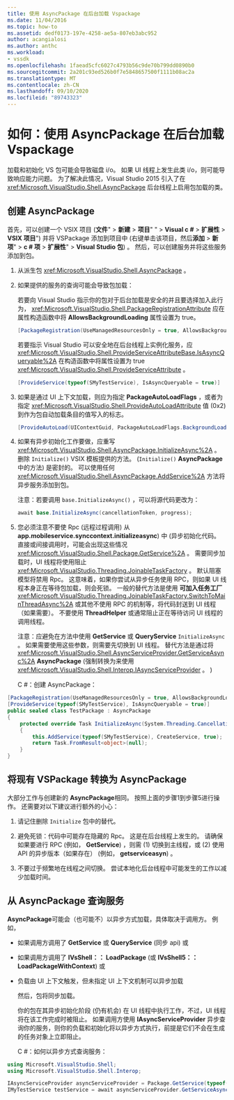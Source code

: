 ```yaml
---
title: 使用 AsyncPackage 在后台加载 Vspackage
ms.date: 11/04/2016
ms.topic: how-to
ms.assetid: dedf0173-197e-4258-ae5a-807eb3abc952
author: acangialosi
ms.author: anthc
ms.workload:
- vssdk
ms.openlocfilehash: 1faead5cfc6027c4793b56c9de70b799dd0890b0
ms.sourcegitcommit: 2a201c93ed526b0f7e5848657500f1111b08ac2a
ms.translationtype: MT
ms.contentlocale: zh-CN
ms.lasthandoff: 09/10/2020
ms.locfileid: "89743323"
---
```

# <a name="how-to-use-asyncpackage-to-load-vspackages-in-the-background"></a>如何：使用 AsyncPackage 在后台加载 Vspackage
加载和初始化 VS 包可能会导致磁盘 i/o。 如果 UI 线程上发生此类 i/o，则可能导致响应能力问题。 为了解决此情况，Visual Studio 2015 引入了在  <xref:Microsoft.VisualStudio.Shell.AsyncPackage> 后台线程上启用包加载的类。

## <a name="create-an-asyncpackage"></a>创建 AsyncPackage
 首先，可以创建一个 VSIX 项目 (**文件**"  >  **新建**  >  **项目**" "  >  **Visual c #**  >  **扩展性**  >  **VSIX 项目**") 并将 VSPackage 添加到项目中 (右键单击该项目，然后**添加**  >  **新项**"  >  **c # 项**  >  **扩展性**"  >  **Visual Studio 包**) 。 然后，可以创建服务并将这些服务添加到包。

1. 从派生包 <xref:Microsoft.VisualStudio.Shell.AsyncPackage> 。

2. 如果提供的服务的查询可能会导致包加载：

    若要向 Visual Studio 指示你的包对于后台加载是安全的并且要选择加入此行为， <xref:Microsoft.VisualStudio.Shell.PackageRegistrationAttribute> 应在属性构造函数中将 **AllowsBackgroundLoading** 属性设置为 true。

   ```csharp
   [PackageRegistration(UseManagedResourcesOnly = true, AllowsBackgroundLoading = true)]

   ```

    若要指示 Visual Studio 可以安全地在后台线程上实例化服务，应 <xref:Microsoft.VisualStudio.Shell.ProvideServiceAttributeBase.IsAsyncQueryable%2A> 在构造函数中将属性设置为 true <xref:Microsoft.VisualStudio.Shell.ProvideServiceAttribute> 。

   ```csharp
   [ProvideService(typeof(SMyTestService), IsAsyncQueryable = true)]

   ```

3. 如果是通过 UI 上下文加载，则应为指定 **PackageAutoLoadFlags** ，或者为指定 <xref:Microsoft.VisualStudio.Shell.ProvideAutoLoadAttribute> 值 (0x2) 到作为包自动加载条目的值写入的标志。

   ```csharp
   [ProvideAutoLoad(UIContextGuid, PackageAutoLoadFlags.BackgroundLoad)]

   ```

4. 如果有异步初始化工作要做，应重写 <xref:Microsoft.VisualStudio.Shell.AsyncPackage.InitializeAsync%2A> 。 删除 `Initialize()` VSIX 模板提供的方法。  (`Initialize()` **AsyncPackage** 中的方法) 是密封的。 可以使用任何 <xref:Microsoft.VisualStudio.Shell.AsyncPackage.AddService%2A> 方法将异步服务添加到包。

    注意：若要调用 `base.InitializeAsync()` ，可以将源代码更改为：

   ```csharp
   await base.InitializeAsync(cancellationToken, progress);
   ```

5. 您必须注意不要使 Rpc (远程过程调用) 从 **app.mobileservice.synccontext.initializeasync**) 中 (异步初始化代码。 直接或间接调用时，可能会出现这些情况 <xref:Microsoft.VisualStudio.Shell.Package.GetService%2A> 。  需要同步加载时，UI 线程将使用阻止 <xref:Microsoft.VisualStudio.Threading.JoinableTaskFactory> 。 默认阻塞模型将禁用 Rpc。 这意味着，如果你尝试从异步任务使用 RPC，则如果 UI 线程本身正在等待包加载，则会死锁。 一般的替代方法是使用 **可加入任务工厂** <xref:Microsoft.VisualStudio.Threading.JoinableTaskFactory.SwitchToMainThreadAsync%2A> 或其他不使用 RPC 的机制等，将代码封送到 UI 线程（如果需要）。  不要使用 **ThreadHelper** 或通常阻止正在等待访问 UI 线程的调用线程。

    注意：应避免在方法中使用 **GetService** 或 **QueryService** `InitializeAsync` 。 如果需要使用这些参数，则需要先切换到 UI 线程。 替代方法是通过将 <xref:Microsoft.VisualStudio.Shell.AsyncServiceProvider.GetServiceAsync%2A> **AsyncPackage** (强制转换为来使用 <xref:Microsoft.VisualStudio.Shell.Interop.IAsyncServiceProvider> 。 ) 

   C #：创建 AsyncPackage：

```csharp
[PackageRegistration(UseManagedResourcesOnly = true, AllowsBackgroundLoading = true)]
[ProvideService(typeof(SMyTestService), IsAsyncQueryable = true)]
public sealed class TestPackage : AsyncPackage
{
    protected override Task InitializeAsync(System.Threading.CancellationToken cancellationToken, IProgress<ServiceProgressData> progress)
    {
        this.AddService(typeof(SMyTestService), CreateService, true);
        return Task.FromResult<object>(null);
    }
}
```

## <a name="convert-an-existing-vspackage-to-asyncpackage"></a>将现有 VSPackage 转换为 AsyncPackage
 大部分工作与创建新的 **AsyncPackage**相同。 按照上面的步骤1到步骤5进行操作。 还需要对以下建议进行额外的小心：

1. 请记住删除 `Initialize` 包中的替代。

2. 避免死锁：代码中可能存在隐藏的 Rpc。 这是在后台线程上发生的。 请确保如果要进行 RPC (例如， **GetService**) ，则需 (1) 切换到主线程，或 (2) 使用 API 的异步版本（如果存在） (例如， **getserviceasyn**) 。

3. 不要过于频繁地在线程之间切换。 尝试本地化后台线程中可能发生的工作以减少加载时间。

## <a name="querying-services-from-asyncpackage"></a>从 AsyncPackage 查询服务
 **AsyncPackage**可能会（也可能不）以异步方式加载，具体取决于调用方。 例如，

- 如果调用方调用了 **GetService** 或 **QueryService** (同步 api) 或

- 如果调用方调用了 **IVsShell：： LoadPackage** (或 **IVsShell5：： LoadPackageWithContext**) 或

- 负载由 UI 上下文触发，但未指定 UI 上下文机制可以异步加载

  然后，包将同步加载。

  你的包在其异步初始化阶段 (仍有机会) 在 UI 线程中执行工作，不过，UI 线程将在该工作完成时被阻止。 如果调用方使用 **IAsyncServiceProvider** 异步查询你的服务，则你的负载和初始化将以异步方式执行，前提是它们不会在生成的任务对象上立即阻止。

  C #：如何以异步方式查询服务：

```csharp
using Microsoft.VisualStudio.Shell;
using Microsoft.VisualStudio.Shell.Interop;

IAsyncServiceProvider asyncServiceProvider = Package.GetService(typeof(SAsyncServiceProvider)) as IAsyncServiceProvider;
IMyTestService testService = await asyncServiceProvider.GetServiceAsync(typeof(SMyTestService)) as IMyTestService;
```
